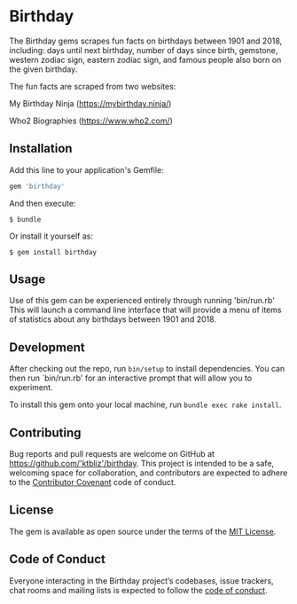 # Birthday

The Birthday gems scrapes fun facts on birthdays between 1901 and 2018, including: days until next birthday, number of days since birth, gemstone, western zodiac sign, eastern zodiac sign, and famous people also born on the given birthday.

The fun facts are scraped from two websites: 

My Birthday Ninja (https://mybirthday.ninja/)

Who2 Biographies (https://www.who2.com/)

## Installation

Add this line to your application's Gemfile:

```ruby
gem 'birthday'
```

And then execute:

    $ bundle

Or install it yourself as:

    $ gem install birthday

## Usage

Use of this gem can be experienced entirely through running 'bin/run.rb' This will launch a command line interface that will provide a menu of items of statistics about any birthdays between 1901 and 2018.

## Development

After checking out the repo, run `bin/setup` to install dependencies. You can then run `bin/run.rb' for an interactive prompt that will allow you to experiment.

To install this gem onto your local machine, run `bundle exec rake install`. 

## Contributing

Bug reports and pull requests are welcome on GitHub at https://github.com/'ktbliz'/birthday. This project is intended to be a safe, welcoming space for collaboration, and contributors are expected to adhere to the [Contributor Covenant](http://contributor-covenant.org) code of conduct.

## License

The gem is available as open source under the terms of the [MIT License](https://opensource.org/licenses/MIT).

## Code of Conduct

Everyone interacting in the Birthday project’s codebases, issue trackers, chat rooms and mailing lists is expected to follow the [code of conduct](https://github.com/'ktbliz'/birthday/blob/master/CODE_OF_CONDUCT.md).
